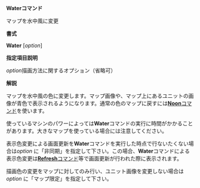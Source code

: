 **Waterコマンド**

マップを水中風に変更

**書式**

**Water** [*option*]

**指定項目説明**

*option*描画方法に関するオプション（省略可）

**解説**

マップを水中風の色に変更します。マップ画像や、マップ上にあるユニットの画像が青色で表示されるようになります。通常の色のマップに戻すには[**Noon**コマンド](Noonコマンド.md)を使います。

使っているマシンのパワーによっては**Water**コマンドの実行に時間がかかることがあります。大きなマップを使っている場合には注意してください。

表示色変更による画面更新を**Water**コマンドを実行した時点で行ないたくない場合は*option* に「非同期」を指定して下さい。この場合、**Water**コマンドによる表示色変更は[**Refresh**コマンド](Refreshコマンド.md)等で画面更新が行われた際に表示されます。

描画色の変更をマップに対してのみ行い、ユニット画像を変更しない場合は*option* に「マップ限定」を指定して下さい。
